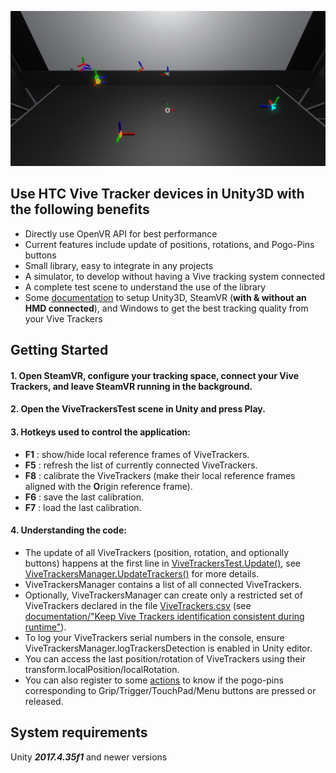 ![alt text](Doc/ViveTrackers_Doc.png)

## Use HTC Vive Tracker devices in Unity3D with the following benefits
- Directly use OpenVR API for best performance
- Current features include update of positions, rotations, and Pogo-Pins buttons
- Small library, easy to integrate in any projects
- A simulator, to develop without having a Vive tracking system connected
- A complete test scene to understand the use of the library
- Some [documentation](Doc/ViveTrackersDocumentation.pdf) to setup Unity3D, SteamVR (**with & without an HMD connected**), and Windows to get the best tracking quality from your Vive Trackers

## Getting Started
#### 1. Open SteamVR, configure your tracking space, connect your Vive Trackers, and leave SteamVR running in the background.
#### 2. Open the ViveTrackersTest scene in Unity and press Play.
#### 3. Hotkeys used to control the application:
- **F1** : show/hide local reference frames of ViveTrackers.
- **F5** : refresh the list of currently connected ViveTrackers.
- **F8** : calibrate the ViveTrackers (make their local reference frames aligned with the **O**rigin reference frame).
- **F6** : save the last calibration.
- **F7** : load the last calibration.
#### 4. Understanding the code: 
- The update of all ViveTrackers (position, rotation, and optionally buttons) happens at the first line in [ViveTrackersTest.Update()](Scripts/ViveTrackersTest.cs#L52-L77), see [ViveTrackersManager.UpdateTrackers()](Scripts/ViveTrackersManager.cs#L117-L144) for more details.
- ViveTrackersManager contains a list of all connected ViveTrackers.
- Optionally, ViveTrackersManager can create only a restricted set of ViveTrackers declared in the file [ViveTrackers.csv](Scripts/ViveTrackers.csv) (see [documentation/"Keep Vive Trackers identification consistent during runtime"](Doc/ViveTrackersDocumentation.pdf)).
- To log your ViveTrackers serial numbers in the console, ensure ViveTrackersManager.logTrackersDetection is enabled in Unity editor.
- You can access the last position/rotation of ViveTrackers using their transform.localPosition/localRotation.
- You can also register to some [actions](Scripts/ViveTracker.cs#L190-L197) to know if the pogo-pins corresponding to Grip/Trigger/TouchPad/Menu buttons are pressed or released.

## System requirements
Unity ***2017.4.35f1*** and newer versions
